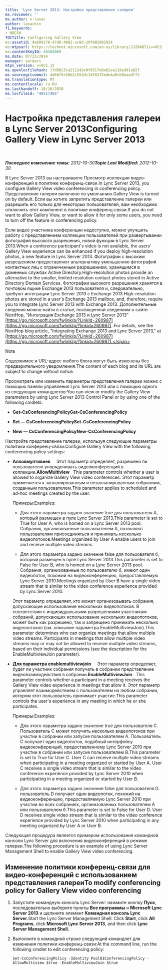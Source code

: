 ```yaml
---
title: 'Lync Server 2013: Настройка представления галереи'
ms.reviewer: ''
ms.author: v-lanac
author: lanachin
f1.keywords:
- NOCSH
TOCTitle: Configuring Gallery View
ms:assetid: 4a609178-47d8-4682-ac8d-29f882801924
ms:mtpsurl: https://technet.microsoft.com/en-us/library/JJ204871(v=OCS.15)
ms:contentKeyID: 48184069
ms.date: 07/23/2014
manager: serdars
mtps_version: v=OCS.15
ms.openlocfilehash: 1fd9823ca211242e0fd317e8a62ea118ed91a82f
ms.sourcegitcommit: 4d6bf5c58b2c553dc1df8375ede4a9cb9eaadff2
ms.translationtype: MT
ms.contentlocale: ru-RU
ms.lasthandoff: 10/16/2020
ms.locfileid: "48517466"
---
```

# <a name="configuring-gallery-view-in-lync-server-2013"></a><span data-ttu-id="f5012-102">Настройка представления галереи в Lync Server 2013</span><span class="sxs-lookup"><span data-stu-id="f5012-102">Configuring Gallery View in Lync Server 2013</span></span>

<div data-xmlns="http://www.w3.org/1999/xhtml">

<div class="topic" data-xmlns="http://www.w3.org/1999/xhtml" data-msxsl="urn:schemas-microsoft-com:xslt" data-cs="https://msdn.microsoft.com/">

<div data-asp="https://msdn2.microsoft.com/asp">



</div>

<div id="mainSection">

<div id="mainBody">

<span> </span>

<span data-ttu-id="f5012-103">_**Последнее изменение темы:** 2012-10-30_</span><span class="sxs-lookup"><span data-stu-id="f5012-103">_**Topic Last Modified:** 2012-10-30_</span></span>

<span data-ttu-id="f5012-104">В Lync Server 2013 вы настраиваете Просмотр коллекции видео-конференций в политике конференц-связи.</span><span class="sxs-lookup"><span data-stu-id="f5012-104">In Lync Server 2013, you configure Gallery View video conferencing in conferencing policy.</span></span> <span data-ttu-id="f5012-105">Представление галереи включено по умолчанию.</span><span class="sxs-lookup"><span data-stu-id="f5012-105">Gallery View is turned on by default.</span></span> <span data-ttu-id="f5012-106">Если вы хотите запретить представление галереи или разрешить его только для некоторых пользователей, вам необходимо отключить этот компонент в политике конференц-связи.</span><span class="sxs-lookup"><span data-stu-id="f5012-106">If you do not want to allow Gallery View, or want to allow it for only some users, you need to turn off the feature in conferencing policy.</span></span>

<span data-ttu-id="f5012-107">Если видео участника конференции недоступно, можно улучшить работу с представлением коллекции пользователей при развертывании фотографий высокого разрешения, новой функции в Lync Server 2013.</span><span class="sxs-lookup"><span data-stu-id="f5012-107">When a conference participant's video is not available, the users' Gallery View experience can be enhanced if you deploy high-resolution photos, a new feature in Lync Server 2013.</span></span> <span data-ttu-id="f5012-108">Фотографии с высоким разрешением предоставляют альтернативу уменьшению фотографий контактных лиц с ограниченным разрешением, хранящимся в доменных службах Active Directory.</span><span class="sxs-lookup"><span data-stu-id="f5012-108">High-resolution photos provide an alternative to the smaller, limited resolution contact photos stored in Active Directory Domain Services.</span></span> <span data-ttu-id="f5012-109">Фотографии высокого разрешения хранятся в почтовом ящике Exchange 2013 пользователя и, следовательно, требуют интеграции Lync Server 2013 с Exchange 2013.</span><span class="sxs-lookup"><span data-stu-id="f5012-109">High-resolution photos are stored in a user's Exchange 2013 mailbox, and, therefore, require you to integrate Lync Server 2013 with Exchange 2013.</span></span> <span data-ttu-id="f5012-110">Дополнительные сведения можно найти в статье, посвященной сведениям о сайте NextHop, "Интеграция Exchange 2013 и Lync Server 2013" [https://go.microsoft.com/fwlink/p/?LinkId=260987](https://go.microsoft.com/fwlink/p/?linkid=260987) .</span><span class="sxs-lookup"><span data-stu-id="f5012-110">For details, see the NextHop blog article, "Integrating Exchange 2013 and Lync Server 2013," at [https://go.microsoft.com/fwlink/p/?LinkId=260987](https://go.microsoft.com/fwlink/p/?linkid=260987).</span></span>

<div>


> [!NOTE]  
> <span data-ttu-id="f5012-111">Содержимое и URL-адрес любого блога могут быть изменены без предварительного уведомления.</span><span class="sxs-lookup"><span data-stu-id="f5012-111">The content of each blog and its URL are subject to change without notice.</span></span>



</div>

<span data-ttu-id="f5012-112">Просмотреть или изменить параметры представления галереи можно с помощью панели управления Lync Server 2013 или с помощью одного из следующих командлетов:</span><span class="sxs-lookup"><span data-stu-id="f5012-112">You can view or modify the Gallery View parameters by using Lync Server 2013 Control Panel or by using one of the following cmdlets:</span></span>

  - <span data-ttu-id="f5012-113">**Get-CsConferencingPolicy**</span><span class="sxs-lookup"><span data-stu-id="f5012-113">**Get-CsConferencingPolicy**</span></span>

  - <span data-ttu-id="f5012-114">**Set — CsConferencingPolicy**</span><span class="sxs-lookup"><span data-stu-id="f5012-114">**Set-CsConferencingPolicy**</span></span>

  - <span data-ttu-id="f5012-115">**New — CsConferencingPolicy**</span><span class="sxs-lookup"><span data-stu-id="f5012-115">**New-CsConferencingPolicy**</span></span>

<span data-ttu-id="f5012-116">Настройте представление галереи, используя следующие параметры политики конференц-связи:</span><span class="sxs-lookup"><span data-stu-id="f5012-116">Configure Gallery View with the following conferencing policy settings:</span></span>

  - <span data-ttu-id="f5012-117">**Алловмултивиев**     Этот параметр определяет, разрешено ли пользователю упорядочивать видеоконференций в коллекции.</span><span class="sxs-lookup"><span data-stu-id="f5012-117">**AllowMultiview**   This parameter controls whether a user is allowed to organize Gallery View video conferences.</span></span> <span data-ttu-id="f5012-118">Этот параметр применяется к запланированным и незапланированным собраниям, созданным пользователем.</span><span class="sxs-lookup"><span data-stu-id="f5012-118">This parameter applies to scheduled and ad-hoc meetings created by the user.</span></span>
    
    <span data-ttu-id="f5012-119">Примеры:</span><span class="sxs-lookup"><span data-stu-id="f5012-119">Examples:</span></span>
    
      - <span data-ttu-id="f5012-120">Для этого параметра задано значение true для пользователя A, который размещен в пуле Lync Server 2013.</span><span class="sxs-lookup"><span data-stu-id="f5012-120">This parameter is set to True for User A, who is homed on a Lync Server 2013 pool.</span></span> <span data-ttu-id="f5012-121">Собрания, организованные пользователем A, позволяют пользователям присоединяться и принимать несколько видеопотоков.</span><span class="sxs-lookup"><span data-stu-id="f5012-121">Meetings organized by User A enable users to join and receive multiple video streams.</span></span>
    
      - <span data-ttu-id="f5012-122">Для этого параметра задано значение false для пользователя б, который размещен в пуле Lync Server 2013.</span><span class="sxs-lookup"><span data-stu-id="f5012-122">This parameter is set to False for User B, who is homed on a Lync Server 2013 pool.</span></span> <span data-ttu-id="f5012-123">Собрания, организованные по пользователю б, имеют один видеопоток, похожий на видеоконференцию, предоставляемую Lync Server 2010.</span><span class="sxs-lookup"><span data-stu-id="f5012-123">Meetings organized by User B have a single video stream that is similar to the video conference experience provided by Lync Server 2010.</span></span>
    
    <span data-ttu-id="f5012-p106">Этот параметр определяет, кто может организовывать собрания, допускающие использование нескольких видеопотоков. В соответствии с индивидуальными разрешениями участникам собраний, допускающих использование нескольких видеопотоков, может быть как разрешено, так и запрещено принимать несколько видеопотоков (см. описание параметра EnableMultiviewJoin).</span><span class="sxs-lookup"><span data-stu-id="f5012-p106">This parameter determines who can organize meetings that allow multiple video streams. Participants in meetings that allow multiple video streams may or may not be allowed to receive multiple video streams, based on their individual permissions (see the description for the EnableMultiviewJoin parameter).</span></span>

  - <span data-ttu-id="f5012-126">**Для параметра enablemultiviewjoin**     Этот параметр определяет, будет ли участник собрания получать в собрании представление видеовзаимодействия в собрании.</span><span class="sxs-lookup"><span data-stu-id="f5012-126">**EnableMultiviewJoin**   This parameter controls whether a participant in a meeting receives the Gallery View video experience in meetings that allow it.</span></span> <span data-ttu-id="f5012-127">Этот параметр управляет взаимодействием с пользователем на любом собрании, котором этот пользователь принимает участие.</span><span class="sxs-lookup"><span data-stu-id="f5012-127">This parameter controls the user's experience in any meeting in which he or she participates.</span></span>
    
    <span data-ttu-id="f5012-128">Примеры:</span><span class="sxs-lookup"><span data-stu-id="f5012-128">Examples:</span></span>
    
      - <span data-ttu-id="f5012-129">Для этого параметра задано значение true для пользователя C. Пользователь C может получить несколько видеопотоков при участии в собрании или запуске пользователем A. Пользователь C получает один видеопоток, подобный интерфейсу видеоконференций, предоставленному Lync Server 2010 при участии в собрании или запуске пользователем B.</span><span class="sxs-lookup"><span data-stu-id="f5012-129">This parameter is set to True for User C. User C can receive multiple video streams when participating in a meeting organized or started by User A. User C receives a single video stream that is similar to the video conference experience provided by Lync Server 2010 when participating in a meeting organized or started by User B.</span></span>
    
      - <span data-ttu-id="f5012-130">Для этого параметра задано значение false для пользователя D. пользователь D получает один видеопоток, похожий на видеоконференцию, предоставляемую Lync Server 2010 при участии во всех собраниях, организованных пользователем A или пользователем б.</span><span class="sxs-lookup"><span data-stu-id="f5012-130">This parameter is set to False for User D. User D receives single video stream that is similar to the video conference experience provided by Lync Server 2010 when participating in any meeting organized by User A or User B.</span></span>

<span data-ttu-id="f5012-131">Следующая процедура является примером использования командной консоли Lync Server для включения видеоконференций в режиме галереи.</span><span class="sxs-lookup"><span data-stu-id="f5012-131">The following procedure is an example of using Lync Server Management Shell to enable Gallery View video conferencing.</span></span>

<div>

## <a name="to-modify-conferencing-policy-for-gallery-view-video-conferencing"></a><span data-ttu-id="f5012-132">Изменение политики конференц-связи для видео-конференций с использованием представления галереи</span><span class="sxs-lookup"><span data-stu-id="f5012-132">To modify conferencing policy for Gallery View video conferencing</span></span>

1.  <span data-ttu-id="f5012-133">Запустите командную консоль Lync Server: нажмите кнопку **Пуск**, последовательно выберите пункты **Все программы** и **Microsoft Lync Server 2013** и щелкните элемент **Командная консоль Lync Server**.</span><span class="sxs-lookup"><span data-stu-id="f5012-133">Start the Lync Server Management Shell: Click **Start**, click **All Programs**, click **Microsoft Lync Server 2013**, and then click **Lync Server Management Shell**.</span></span>

2.  <span data-ttu-id="f5012-134">Выполните в командной строке следующий командлет для изменения политики конференц-связи:</span><span class="sxs-lookup"><span data-stu-id="f5012-134">At the command line, run the following cmdlet to edit conferencing policy:</span></span>
    
        Set-CsConferencingPolicy -Identity Pool01ConferencingPolicy -AllowMultiview $true -EnableMultiviewJoin $true 

</div>

</div>

<span> </span>

</div>

</div>

</div>

